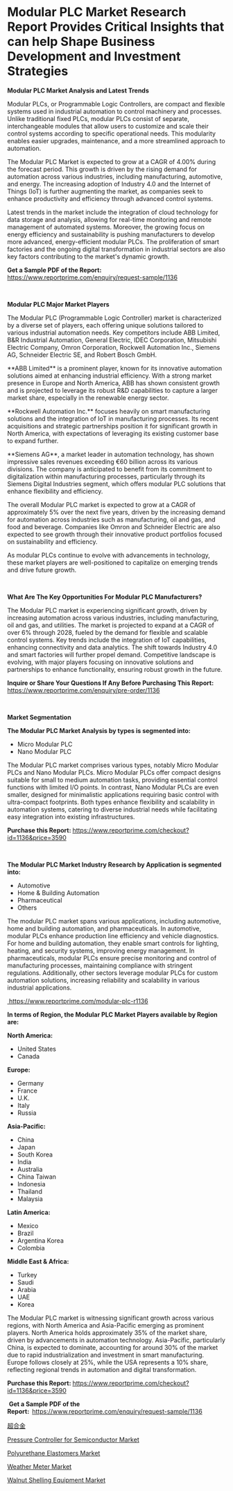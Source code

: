 <p><h1>Modular PLC Market Research Report Provides Critical Insights that can help Shape Business Development and Investment Strategies</h1></p><p><strong>Modular PLC Market Analysis and Latest Trends</strong></p>
<p><p>Modular PLCs, or Programmable Logic Controllers, are compact and flexible systems used in industrial automation to control machinery and processes. Unlike traditional fixed PLCs, modular PLCs consist of separate, interchangeable modules that allow users to customize and scale their control systems according to specific operational needs. This modularity enables easier upgrades, maintenance, and a more streamlined approach to automation.</p><p>The Modular PLC Market is expected to grow at a CAGR of 4.00% during the forecast period. This growth is driven by the rising demand for automation across various industries, including manufacturing, automotive, and energy. The increasing adoption of Industry 4.0 and the Internet of Things (IoT) is further augmenting the market, as companies seek to enhance productivity and efficiency through advanced control systems.</p><p>Latest trends in the market include the integration of cloud technology for data storage and analysis, allowing for real-time monitoring and remote management of automated systems. Moreover, the growing focus on energy efficiency and sustainability is pushing manufacturers to develop more advanced, energy-efficient modular PLCs. The proliferation of smart factories and the ongoing digital transformation in industrial sectors are also key factors contributing to the market's dynamic growth.</p></p>
<p><strong>Get a Sample PDF of the Report:&nbsp;</strong> <a href="https://www.reportprime.com/enquiry/request-sample/1136">https://www.reportprime.com/enquiry/request-sample/1136</a></p>
<p>&nbsp;</p>
<p><strong>Modular PLC Major Market Players</strong></p>
<p><p>The Modular PLC (Programmable Logic Controller) market is characterized by a diverse set of players, each offering unique solutions tailored to various industrial automation needs. Key competitors include ABB Limited, B&R Industrial Automation, General Electric, IDEC Corporation, Mitsubishi Electric Company, Omron Corporation, Rockwell Automation Inc., Siemens AG, Schneider Electric SE, and Robert Bosch GmbH.</p><p>**ABB Limited** is a prominent player, known for its innovative automation solutions aimed at enhancing industrial efficiency. With a strong market presence in Europe and North America, ABB has shown consistent growth and is projected to leverage its robust R&D capabilities to capture a larger market share, especially in the renewable energy sector.</p><p>**Rockwell Automation Inc.** focuses heavily on smart manufacturing solutions and the integration of IoT in manufacturing processes. Its recent acquisitions and strategic partnerships position it for significant growth in North America, with expectations of leveraging its existing customer base to expand further.</p><p>**Siemens AG**, a market leader in automation technology, has shown impressive sales revenues exceeding €60 billion across its various divisions. The company is anticipated to benefit from its commitment to digitalization within manufacturing processes, particularly through its Siemens Digital Industries segment, which offers modular PLC solutions that enhance flexibility and efficiency.</p><p>The overall Modular PLC market is expected to grow at a CAGR of approximately 5% over the next five years, driven by the increasing demand for automation across industries such as manufacturing, oil and gas, and food and beverage. Companies like Omron and Schneider Electric are also expected to see growth through their innovative product portfolios focused on sustainability and efficiency.</p><p>As modular PLCs continue to evolve with advancements in technology, these market players are well-positioned to capitalize on emerging trends and drive future growth.</p></p>
<p>&nbsp;</p>
<p><strong>What Are The Key Opportunities For Modular PLC Manufacturers?</strong></p>
<p><p>The Modular PLC market is experiencing significant growth, driven by increasing automation across various industries, including manufacturing, oil and gas, and utilities. The market is projected to expand at a CAGR of over 6% through 2028, fueled by the demand for flexible and scalable control systems. Key trends include the integration of IoT capabilities, enhancing connectivity and data analytics. The shift towards Industry 4.0 and smart factories will further propel demand. Competitive landscape is evolving, with major players focusing on innovative solutions and partnerships to enhance functionality, ensuring robust growth in the future.</p></p>
<p><strong>Inquire or Share Your Questions If Any Before Purchasing This Report:</strong> <a href="https://www.reportprime.com/enquiry/pre-order/1136">https://www.reportprime.com/enquiry/pre-order/1136</a></p>
<p>&nbsp;</p>
<p><strong>Market Segmentation</strong></p>
<p><strong>The Modular PLC Market Analysis by types is segmented into:</strong></p>
<p><ul><li>Micro Modular PLC</li><li>Nano Modular PLC</li></ul></p>
<p><p>The Modular PLC market comprises various types, notably Micro Modular PLCs and Nano Modular PLCs. Micro Modular PLCs offer compact designs suitable for small to medium automation tasks, providing essential control functions with limited I/O points. In contrast, Nano Modular PLCs are even smaller, designed for minimalistic applications requiring basic control with ultra-compact footprints. Both types enhance flexibility and scalability in automation systems, catering to diverse industrial needs while facilitating easy integration into existing infrastructures.</p></p>
<p><strong>Purchase this Report:&nbsp;</strong><a href="https://www.reportprime.com/checkout?id=1136&price=3590">https://www.reportprime.com/checkout?id=1136&price=3590</a></p>
<p>&nbsp;</p>
<p><strong>The Modular PLC Market Industry Research by Application is segmented into:</strong></p>
<p><ul><li>Automotive</li><li>Home & Building Automation</li><li>Pharmaceutical</li><li>Others</li></ul></p>
<p><p>The modular PLC market spans various applications, including automotive, home and building automation, and pharmaceuticals. In automotive, modular PLCs enhance production line efficiency and vehicle diagnostics. For home and building automation, they enable smart controls for lighting, heating, and security systems, improving energy management. In pharmaceuticals, modular PLCs ensure precise monitoring and control of manufacturing processes, maintaining compliance with stringent regulations. Additionally, other sectors leverage modular PLCs for custom automation solutions, increasing reliability and scalability in various industrial applications.</p></p>
<p><a href="https://www.reportprime.com/modular-plc-r1136">&nbsp;https://www.reportprime.com/modular-plc-r1136</a></p>
<p><strong>In terms of Region, the Modular PLC Market Players available by Region are:</strong></p>
<p>
    <p> <strong> North America: </strong>
        <ul>
            <li>United States</li>
            <li>Canada</li>
        </ul>
        </p> 
    <p> <strong> Europe: </strong>
        <ul>
            <li>Germany</li>
            <li>France</li>
            <li>U.K.</li>
            <li>Italy</li>
            <li>Russia</li>
        </ul>
        </p> 
    <p> <strong> Asia-Pacific: </strong>
        <ul>
            <li>China</li>
            <li>Japan</li>
            <li>South Korea</li>
            <li>India</li>
            <li>Australia</li>
            <li>China Taiwan</li>
            <li>Indonesia</li>
            <li>Thailand</li>
            <li>Malaysia</li>
        </ul>
        </p> 
    <p> <strong> Latin America: </strong>
        <ul>
            <li>Mexico</li>
            <li>Brazil</li>
            <li>Argentina Korea</li>
            <li>Colombia</li>
        </ul>
        </p> 
    <p> <strong> Middle East & Africa: </strong>
        <ul>
            <li>Turkey</li>
            <li>Saudi</li>
            <li>Arabia</li>
            <li>UAE</li>
            <li>Korea</li>
        </ul>
    </p>
    </p>
<p><p>The Modular PLC market is witnessing significant growth across various regions, with North America and Asia-Pacific emerging as prominent players. North America holds approximately 35% of the market share, driven by advancements in automation technology. Asia-Pacific, particularly China, is expected to dominate, accounting for around 30% of the market due to rapid industrialization and investment in smart manufacturing. Europe follows closely at 25%, while the USA represents a 10% share, reflecting regional trends in automation and digital transformation.</p></p>
<p><strong>Purchase this Report: </strong><a href="https://www.reportprime.com/checkout?id=1136&price=3590">https://www.reportprime.com/checkout?id=1136&price=3590</a></p>
<p>&nbsp;<strong>Get a Sample PDF of the Report:&nbsp;&nbsp;</strong><a href="https://www.reportprime.com/enquiry/request-sample/1136">https://www.reportprime.com/enquiry/request-sample/1136</a></p>
<p><strong></strong></p>
<p><p><a href="https://medium.com/@johnson154chris/%E3%82%B9%E3%83%BC%E3%83%91%E3%83%BC%E3%83%AD%E3%82%A4%E5%B8%82%E5%A0%B4%E3%81%AE%E8%A6%8F%E6%A8%A1%E3%81%A8%E3%82%B7%E3%82%A7%E3%82%A2%E5%88%86%E6%9E%90-%E6%88%90%E9%95%B7%E3%83%88%E3%83%AC%E3%83%B3%E3%83%89%E3%81%A8%E4%BA%88%E6%B8%AC-2024%E5%B9%B4-2031%E5%B9%B4-4f40da25fe1e">超合金</a></p><p><a href="https://issuu.com/reportprime-2/docs/pressure-controller-for-semiconduct_39e00255c3414f">Pressure Controller for Semiconductor Market</a></p><p><a href="https://www.linkedin.com/pulse/what-innovations-market-trends-shaping-polyurethane-elastomers-wim4f?trackingId=Lj1VsQJbT7eC4akkr7VUeQ%3D%3D">Polyurethane Elastomers Market</a></p><p><a href="https://medium.com/@caigithemay20/charting-the-future-comprehensive-analysis-of-the-global-weather-meter-market-2024-2031-3129fdbc5410">Weather Meter Market</a></p><p><a href="https://medium.com/@maudeefields042024/walnut-shelling-equipment-market-overview-global-market-trends-and-future-prospects-from-2024-to-784fc8ee86b0">Walnut Shelling Equipment Market</a></p></p>
